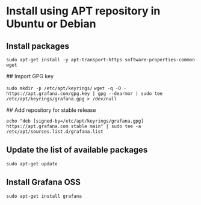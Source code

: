 # Install using APT repository in Ubuntu or Debian

## Install packages 

```sudo apt-get install -y apt-transport-https software-properties-common wget```

## Import GPG key

```sudo mkdir -p /etc/apt/keyrings/```
```wget -q -O - https://apt.grafana.com/gpg.key | gpg --dearmor | sudo tee /etc/apt/keyrings/grafana.gpg > /dev/null```

## Add repository for stable release

```echo "deb [signed-by=/etc/apt/keyrings/grafana.gpg] https://apt.grafana.com stable main" | sudo tee -a /etc/apt/sources.list.d/grafana.list```

## Update the list of available packages

```sudo apt-get update```

## Install Grafana OSS 

```sudo apt-get install grafana```